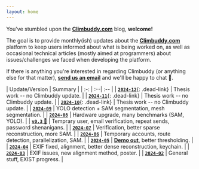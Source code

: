 ```yaml
---
layout: home
---
```



You've stumbled upon the **[Climbuddy.com](https://climbuddy.com/)** blog, **welcome!**

The goal is to provide monthly(ish) updates about the **[Climbuddy.com](https://climbuddy.com/)** platform to keep users informed about what is being worked on, as well as occasional technical articles (mostly aimed at programmers) about issues/challenges we faced when developing the platform.

If there is anything you're interested in regarding Climbuddy (or anything else for that matter), [**send us an email**](mailto:contact@climbuddy.com) and we'll be happy to chat 🙂.

<div class="spacer"></div>

<!--
<div class="table-container" markdown="1">

|  <i class="fa-solid fa-calendar"></i>   | `1.` | `2.` | `3.` | `4.` | `5.` | `6.` | `7.` | `8.` | `9.` | `10.` | `11.` | `12.` |
| :-: | :-:| :-: | :-: | :-: | :-: | :-: | :-: | :-: | :-: | :-: | :-: | :-: |
| **`2024`** | ╱ | **[<i class="fa-solid fa-link"></i>](/february-2024-update/)** | **[<i class="fa-solid fa-link"></i>](/march-2024-update/)** | **[<i class="fa-solid fa-link"></i>](/april-2024-update/)** | **[<i class="fa-solid fa-link"></i>](/may-2024-update/)** | **[<i class="fa-solid fa-link"></i>](/june-2024-update/)** | **[<i class="fa-solid fa-link"></i>](/july-2024-update/)** | **[<i class="fa-solid fa-link"></i>](/august-2024-update/)** | <i class="fa-solid fa-screwdriver-wrench"></i> | … | … | … |

</div>
-->

<div class="table-container" markdown="1">

| Update/Version | Summary |
| :-: | :--| :-- |
| [**`2024-12`**](){: .dead-link} | Thesis work -- no Climbuddy update. |
| [**`2024-11`**](){: .dead-link} | Thesis work -- no Climbuddy update. |
| [**`2024-10`**](){: .dead-link} | Thesis work -- no Climbuddy update. |
| [**`2024-09`**](/september-2024-update/) | YOLO detection + SAM segmentation, mesh segmentation. |
| [**`2024-08`**](/august-2024-update/) | Hardware upgrade, many benchmarks (SAM, YOLO). |
| [**`v0.3` 🎉**](/roadmap#03) | Temprary user, email verification, repeat sends, password shenanigans. |
| [**`2024-07`**](/july-2024-update/) | Verification, better sparse reconstruction, more SAM. |
| [**`2024-06`**](/june-2024-update/) | Temporary accounts, route detection, parallelization, SAM. |
| [**`2024-05`**](/may-2024-update/) | **[Demo out](https://climbuddy.com)**, better thresholding. |
| [**`2024-04`**](/april-2024-update/) | EXIF fixed, alignment, better dense reconstruction, keychain. |
| [**`2024-03`**](/march-2024-update/) | EXIF issues, new alignment method, poster. |
| [**`2024-02`**](/february-2024-update/) | General stuff, EXIST progress. |

</div>

